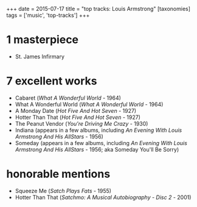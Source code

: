 +++
date = 2015-07-17
title = "top tracks: Louis Armstrong"
[taxonomies]
tags = ['music', 'top-tracks']
+++

1 masterpiece
=============

-   St. James Infirmary

7 excellent works
=================

-   Cabaret (*What A Wonderful World* - 1964)
-   What A Wonderful World (*What A Wonderful World* - 1964)
-   A Monday Date (*Hot Five And Hot Seven* - 1927)
-   Hotter Than That (*Hot Five And Hot Seven* - 1927)
-   The Peanut Vendor (*You're Driving Me Crazy* - 1930)
-   Indiana (appears in a few albums, including *An Evening With Louis
    Armstrong And His AllStars* - 1956)
-   Someday (appears in a few albums, including *An Evening With Louis
    Armstrong And His AllStars* - 1956; aka Someday You'll Be Sorry)

honorable mentions
==================

-   Squeeze Me (*Satch Plays Fats* - 1955)
-   Hotter Than That (*Satchmo: A Musical Autobiography - Disc 2* -
    2001)
